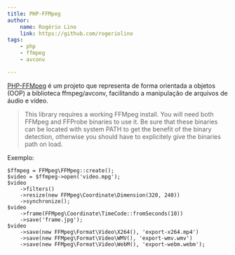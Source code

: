```yaml
---
title: PHP-FFMpeg
author:
    name: Rogério Lino
    link: https://github.com/rogeriolino
tags:
    - php
    - ffmpeg
    - avconv

---
```


[PHP-FFMpeg](https://github.com/PHP-FFMpeg/PHP-FFMpeg) é um projeto que representa de forma orientada a objetos (OOP) a biblioteca ffmpeg/avconv, facilitando a manipulação de arquivos de áudio e vídeo.

>This library requires a working FFMpeg install. You will need both FFMpeg and FFProbe binaries to use it. Be sure that these binaries can be located with system PATH to get the benefit of the binary detection, otherwise you should have to explicitely give the binaries path on load.


Exemplo:

```
$ffmpeg = FFMpeg\FFMpeg::create();
$video = $ffmpeg->open('video.mpg');
$video
    ->filters()
    ->resize(new FFMpeg\Coordinate\Dimension(320, 240))
    ->synchronize();
$video
    ->frame(FFMpeg\Coordinate\TimeCode::fromSeconds(10))
    ->save('frame.jpg');
$video
    ->save(new FFMpeg\Format\Video\X264(), 'export-x264.mp4')
    ->save(new FFMpeg\Format\Video\WMV(), 'export-wmv.wmv')
    ->save(new FFMpeg\Format\Video\WebM(), 'export-webm.webm');
```
